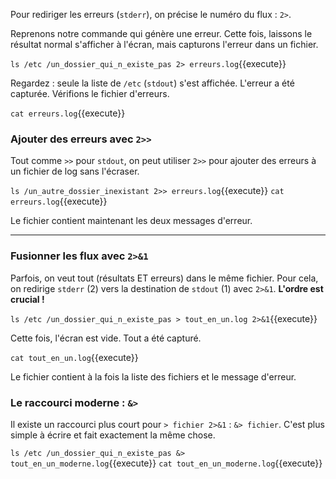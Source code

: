 Pour rediriger les erreurs (`stderr`), on précise le numéro du flux : `2>`.

Reprenons notre commande qui génère une erreur. Cette fois, laissons le résultat normal s'afficher à l'écran, mais capturons l'erreur dans un fichier.

`ls /etc /un_dossier_qui_n_existe_pas 2> erreurs.log`{{execute}}

Regardez : seule la liste de `/etc` (`stdout`) s'est affichée. L'erreur a été capturée. Vérifions le fichier d'erreurs.

`cat erreurs.log`{{execute}}

### Ajouter des erreurs avec `2>>`

Tout comme `>>` pour `stdout`, on peut utiliser `2>>` pour ajouter des erreurs à un fichier de log sans l'écraser.

`ls /un_autre_dossier_inexistant 2>> erreurs.log`{{execute}}
`cat erreurs.log`{{execute}}

Le fichier contient maintenant les deux messages d'erreur.

---

### Fusionner les flux avec `2>&1`

Parfois, on veut tout (résultats ET erreurs) dans le même fichier. Pour cela, on redirige `stderr` (2) vers la destination de `stdout` (1) avec `2>&1`. **L'ordre est crucial !**

`ls /etc /un_dossier_qui_n_existe_pas > tout_en_un.log 2>&1`{{execute}}

Cette fois, l'écran est vide. Tout a été capturé.

`cat tout_en_un.log`{{execute}}

Le fichier contient à la fois la liste des fichiers et le message d'erreur.

### Le raccourci moderne : `&>`

Il existe un raccourci plus court pour `> fichier 2>&1` : `&> fichier`. C'est plus simple à écrire et fait exactement la même chose.

`ls /etc /un_dossier_qui_n_existe_pas &> tout_en_un_moderne.log`{{execute}}
`cat tout_en_un_moderne.log`{{execute}}